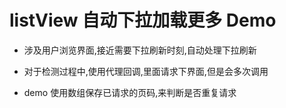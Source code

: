 # listView 自动下拉加载更多 Demo


- 涉及用户浏览界面,接近需要下拉刷新时刻,自动处理下拉刷新

- 对于检测过程中,使用代理回调,里面请求下界面,但是会多次调用

- demo 使用数组保存已请求的页码,来判断是否重复请求











